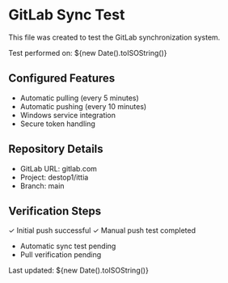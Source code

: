# GitLab Sync Test

This file was created to test the GitLab synchronization system.

Test performed on: ${new Date().toISOString()}

## Configured Features
- Automatic pulling (every 5 minutes)
- Automatic pushing (every 10 minutes)
- Windows service integration
- Secure token handling

## Repository Details
- GitLab URL: gitlab.com
- Project: destop1/ittia
- Branch: main

## Verification Steps
✓ Initial push successful
✓ Manual push test completed
- Automatic sync test pending
- Pull verification pending

Last updated: ${new Date().toISOString()} 